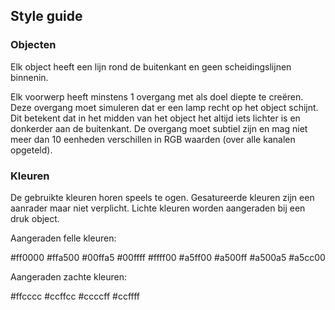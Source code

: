 ## Style guide
### Objecten
Elk object heeft een lijn rond de buitenkant en geen scheidingslijnen binnenin. 

Elk voorwerp heeft minstens 1 overgang met als doel diepte te creëren. 
Deze overgang moet simuleren dat er een lamp recht op het object schijnt. Dit betekent dat in het midden van het object het altijd iets lichter is en donkerder aan de buitenkant. De overgang moet subtiel zijn en mag niet meer dan 10 eenheden verschillen in RGB waarden (over alle kanalen opgeteld). 


### Kleuren

De gebruikte kleuren horen speels te ogen. Gesatureerde kleuren zijn een aanrader maar niet verplicht. Lichte kleuren worden aangeraden bij een druk object. 

Aangeraden felle kleuren:
<div class="flex flex-wrap">
    <div class="m-1 bg-red w-6 h-6 rounded"></div>
    <div class="m-1 bg-orange w-6 h-6 rounded"></div>
    <div class="m-1 bg-yellow w-6 h-6 rounded"></div>
    <div class="m-1 bg-green w-6 h-6 rounded"></div>
    <div class="m-1 bg-teal w-6 h-6 rounded"></div>
    <div class="m-1 bg-blue w-6 h-6 rounded"></div>
    <div class="m-1 bg-purple w-6 h-6 rounded"></div>
</div>
#ff0000 #ffa500 #00ffa5 #00ffff #ffff00 #a5ff00 #a500ff #a500a5 #a5cc00

Aangeraden zachte kleuren:

#ffcccc #ccffcc #ccccff #ccffff 